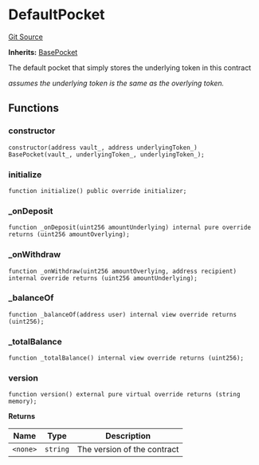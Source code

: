 # DefaultPocket
[Git Source](https://github.com/cryptexfinance/tcapv2.0/blob/300e3dc5cffa328fb9714b67c38745c3400cb13b/src/pockets/DefaultPocket.sol)

**Inherits:**
[BasePocket](/src/pockets/BasePocket.sol/abstract.BasePocket.md)

The default pocket that simply stores the underlying token in this contract

*assumes the underlying token is the same as the overlying token.*


## Functions
### constructor


```solidity
constructor(address vault_, address underlyingToken_) BasePocket(vault_, underlyingToken_, underlyingToken_);
```

### initialize


```solidity
function initialize() public override initializer;
```

### _onDeposit


```solidity
function _onDeposit(uint256 amountUnderlying) internal pure override returns (uint256 amountOverlying);
```

### _onWithdraw


```solidity
function _onWithdraw(uint256 amountOverlying, address recipient) internal override returns (uint256 amountUnderlying);
```

### _balanceOf


```solidity
function _balanceOf(address user) internal view override returns (uint256);
```

### _totalBalance


```solidity
function _totalBalance() internal view override returns (uint256);
```

### version


```solidity
function version() external pure virtual override returns (string memory);
```
**Returns**

|Name|Type|Description|
|----|----|-----------|
|`<none>`|`string`|The version of the contract|


